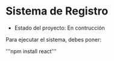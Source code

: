 <h1> Sistema de Registro</h1>

- Estado del proyecto: En contrucción

Para ejecutar el sistema, debes poner:

'''npm install react'''
